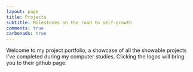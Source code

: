 ```yaml
---
layout: page
title: Projects
subtitle: Milestones on the road to self-growth
comments: true
carbonads: true
---
```


Welcome to my project portfolio, a showcase of all the showable projects I've completed during my computer studies. Clicking the logos will bring you to their github page.

